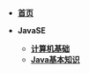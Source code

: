 <!-- docs/_sidebar.md --> 

<!--顶栏-->

* **[首页](README.md)**

* **JavaSE**
  * **[计算机基础](/sjxixi01/java001.md)**
  * **[Java基本知识](/sjxixi01/java002.md)**

